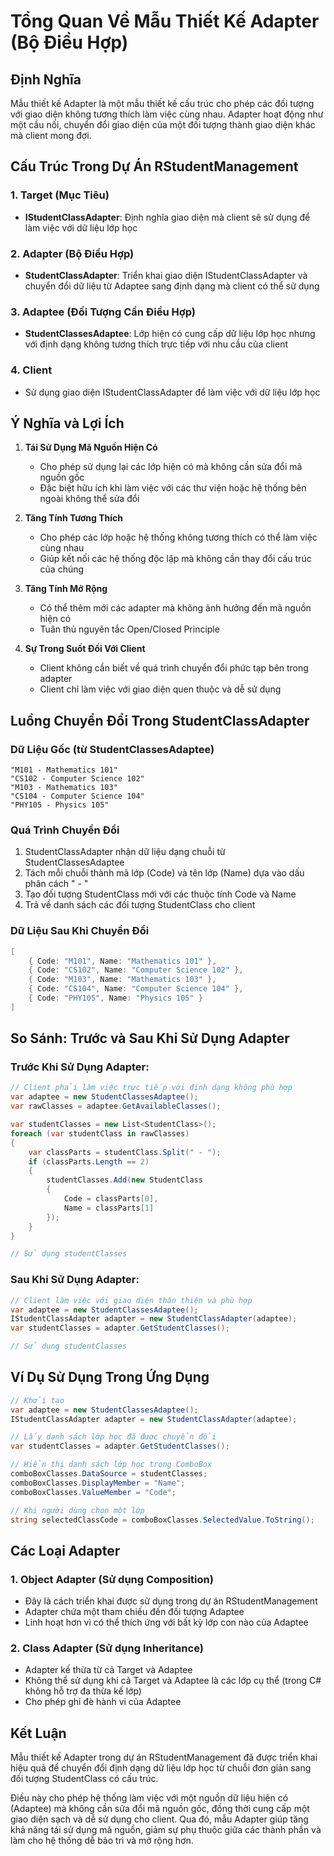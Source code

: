 # Tổng Quan Về Mẫu Thiết Kế Adapter (Bộ Điều Hợp)

## Định Nghĩa
Mẫu thiết kế Adapter là một mẫu thiết kế cấu trúc cho phép các đối tượng với giao diện không tương thích làm việc cùng nhau. Adapter hoạt động như một cầu nối, chuyển đổi giao diện của một đối tượng thành giao diện khác mà client mong đợi.

## Cấu Trúc Trong Dự Án RStudentManagement

### 1. Target (Mục Tiêu)
- **IStudentClassAdapter**: Định nghĩa giao diện mà client sẽ sử dụng để làm việc với dữ liệu lớp học

### 2. Adapter (Bộ Điều Hợp)
- **StudentClassAdapter**: Triển khai giao diện IStudentClassAdapter và chuyển đổi dữ liệu từ Adaptee sang định dạng mà client có thể sử dụng

### 3. Adaptee (Đối Tượng Cần Điều Hợp)
- **StudentClassesAdaptee**: Lớp hiện có cung cấp dữ liệu lớp học nhưng với định dạng không tương thích trực tiếp với nhu cầu của client

### 4. Client
- Sử dụng giao diện IStudentClassAdapter để làm việc với dữ liệu lớp học

## Ý Nghĩa và Lợi Ích

1. **Tái Sử Dụng Mã Nguồn Hiện Có**
   - Cho phép sử dụng lại các lớp hiện có mà không cần sửa đổi mã nguồn gốc
   - Đặc biệt hữu ích khi làm việc với các thư viện hoặc hệ thống bên ngoài không thể sửa đổi

2. **Tăng Tính Tương Thích**
   - Cho phép các lớp hoặc hệ thống không tương thích có thể làm việc cùng nhau
   - Giúp kết nối các hệ thống độc lập mà không cần thay đổi cấu trúc của chúng

3. **Tăng Tính Mở Rộng**
   - Có thể thêm mới các adapter mà không ảnh hưởng đến mã nguồn hiện có
   - Tuân thủ nguyên tắc Open/Closed Principle

4. **Sự Trong Suốt Đối Với Client**
   - Client không cần biết về quá trình chuyển đổi phức tạp bên trong adapter
   - Client chỉ làm việc với giao diện quen thuộc và dễ sử dụng

## Luồng Chuyển Đổi Trong StudentClassAdapter

### Dữ Liệu Gốc (từ StudentClassesAdaptee)
```
"M101 - Mathematics 101"
"CS102 - Computer Science 102"
"M103 - Mathematics 103"
"CS104 - Computer Science 104"
"PHY105 - Physics 105"
```

### Quá Trình Chuyển Đổi
1. StudentClassAdapter nhận dữ liệu dạng chuỗi từ StudentClassesAdaptee
2. Tách mỗi chuỗi thành mã lớp (Code) và tên lớp (Name) dựa vào dấu phân cách " - "
3. Tạo đối tượng StudentClass mới với các thuộc tính Code và Name
4. Trả về danh sách các đối tượng StudentClass cho client

### Dữ Liệu Sau Khi Chuyển Đổi
```csharp
[
    { Code: "M101", Name: "Mathematics 101" },
    { Code: "CS102", Name: "Computer Science 102" },
    { Code: "M103", Name: "Mathematics 103" },
    { Code: "CS104", Name: "Computer Science 104" },
    { Code: "PHY105", Name: "Physics 105" }
]
```

## So Sánh: Trước và Sau Khi Sử Dụng Adapter

### Trước Khi Sử Dụng Adapter:
```csharp
// Client phải làm việc trực tiếp với định dạng không phù hợp
var adaptee = new StudentClassesAdaptee();
var rawClasses = adaptee.GetAvailableClasses();

var studentClasses = new List<StudentClass>();
foreach (var studentClass in rawClasses)
{
    var classParts = studentClass.Split(" - ");
    if (classParts.Length == 2)
    {
        studentClasses.Add(new StudentClass
        {
            Code = classParts[0],
            Name = classParts[1]
        });
    }
}

// Sử dụng studentClasses
```

### Sau Khi Sử Dụng Adapter:
```csharp
// Client làm việc với giao diện thân thiện và phù hợp
var adaptee = new StudentClassesAdaptee();
IStudentClassAdapter adapter = new StudentClassAdapter(adaptee);
var studentClasses = adapter.GetStudentClasses();

// Sử dụng studentClasses
```

## Ví Dụ Sử Dụng Trong Ứng Dụng

```csharp
// Khởi tạo
var adaptee = new StudentClassesAdaptee();
IStudentClassAdapter adapter = new StudentClassAdapter(adaptee);

// Lấy danh sách lớp học đã được chuyển đổi
var studentClasses = adapter.GetStudentClasses();

// Hiển thị danh sách lớp học trong ComboBox
comboBoxClasses.DataSource = studentClasses;
comboBoxClasses.DisplayMember = "Name";
comboBoxClasses.ValueMember = "Code";

// Khi người dùng chọn một lớp
string selectedClassCode = comboBoxClasses.SelectedValue.ToString();
```

## Các Loại Adapter

### 1. Object Adapter (Sử dụng Composition)
- Đây là cách triển khai được sử dụng trong dự án RStudentManagement
- Adapter chứa một tham chiếu đến đối tượng Adaptee
- Linh hoạt hơn vì có thể thích ứng với bất kỳ lớp con nào của Adaptee

### 2. Class Adapter (Sử dụng Inheritance)
- Adapter kế thừa từ cả Target và Adaptee
- Không thể sử dụng khi cả Target và Adaptee là các lớp cụ thể (trong C# không hỗ trợ đa thừa kế lớp)
- Cho phép ghi đè hành vi của Adaptee

## Kết Luận

Mẫu thiết kế Adapter trong dự án RStudentManagement đã được triển khai hiệu quả để chuyển đổi định dạng dữ liệu lớp học từ chuỗi đơn giản sang đối tượng StudentClass có cấu trúc. 

Điều này cho phép hệ thống làm việc với một nguồn dữ liệu hiện có (Adaptee) mà không cần sửa đổi mã nguồn gốc, đồng thời cung cấp một giao diện sạch và dễ sử dụng cho client. Qua đó, mẫu Adapter giúp tăng khả năng tái sử dụng mã nguồn, giảm sự phụ thuộc giữa các thành phần và làm cho hệ thống dễ bảo trì và mở rộng hơn.
